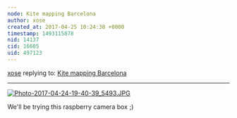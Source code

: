 ```yaml
---
node: Kite mapping Barcelona
author: xose
created_at: 2017-04-25 10:24:38 +0000
timestamp: 1493115878
nid: 14137
cid: 16605
uid: 497123
---
```




[xose](../profile/xose) replying to: [Kite mapping Barcelona](../notes/imvec/04-25-2017/kite-mapping-barcelona)

----
[![Photo-2017-04-24-19-40-39_5493.JPG](https://publiclab.org/system/images/photos/000/020/185/large/Photo-2017-04-24-19-40-39_5493.JPG)](https://publiclab.org/system/images/photos/000/020/185/original/Photo-2017-04-24-19-40-39_5493.JPG)

We'll be trying this raspberry camera box ;)